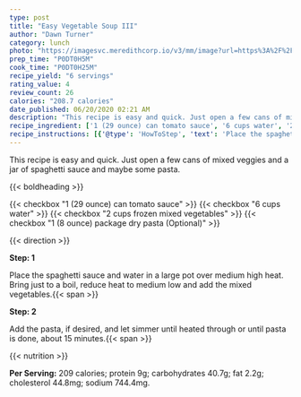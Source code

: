 ```yaml
---
type: post
title: "Easy Vegetable Soup III"
author: "Dawn Turner"
category: lunch
photo: "https://imagesvc.meredithcorp.io/v3/mm/image?url=https%3A%2F%2Fimages.media-allrecipes.com%2Fuserphotos%2F882218.jpg"
prep_time: "P0DT0H5M"
cook_time: "P0DT0H25M"
recipe_yield: "6 servings"
rating_value: 4
review_count: 26
calories: "208.7 calories"
date_published: 06/20/2020 02:21 AM
description: "This recipe is easy and quick. Just open a few cans of mixed veggies and a jar of spaghetti sauce and maybe some pasta."
recipe_ingredient: ['1 (29 ounce) can tomato sauce', '6 cups water', '2 cups frozen mixed vegetables', '1 (8 ounce) package dry pasta']
recipe_instructions: [{'@type': 'HowToStep', 'text': 'Place the spaghetti sauce and water in a large pot over medium high heat. Bring just to a boil, reduce heat to medium low and add the mixed vegetables.\n'}, {'@type': 'HowToStep', 'text': 'Add the pasta, if desired, and let simmer until heated through or until pasta is done, about 15 minutes.\n'}]
---
```


This recipe is easy and quick. Just open a few cans of mixed veggies and a jar of spaghetti sauce and maybe some pasta. 

{{< boldheading >}}

{{< checkbox "1 (29 ounce) can tomato sauce" >}}
{{< checkbox "6 cups water" >}}
{{< checkbox "2 cups frozen mixed vegetables" >}}
{{< checkbox "1 (8 ounce) package dry pasta  (Optional)" >}}


{{< direction >}}

**Step: 1**

Place the spaghetti sauce and water in a large pot over medium high heat. Bring just to a boil, reduce heat to medium low and add the mixed vegetables.{{< span >}}

**Step: 2**

Add the pasta, if desired, and let simmer until heated through or until pasta is done, about 15 minutes.{{< span >}}

{{< nutrition >}}

**Per Serving:** 209 calories; protein 9g; carbohydrates 40.7g; fat 2.2g; cholesterol 44.8mg; sodium 744.4mg.